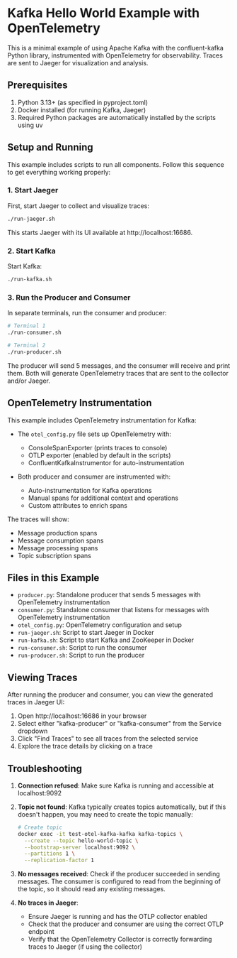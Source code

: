 # Kafka Hello World Example with OpenTelemetry

This is a minimal example of using Apache Kafka with the confluent-kafka Python library, instrumented with OpenTelemetry for observability. Traces are sent to Jaeger for visualization and analysis.

## Prerequisites

1. Python 3.13+ (as specified in pyproject.toml)
2. Docker installed (for running Kafka, Jaeger)
3. Required Python packages are automatically installed by the scripts using uv

## Setup and Running

This example includes scripts to run all components. Follow this sequence to get everything working properly:

### 1. Start Jaeger

First, start Jaeger to collect and visualize traces:

```bash
./run-jaeger.sh
```

This starts Jaeger with its UI available at http://localhost:16686.

### 2. Start Kafka

Start Kafka:

```bash
./run-kafka.sh
```

### 3. Run the Producer and Consumer

In separate terminals, run the consumer and producer:

```bash
# Terminal 1
./run-consumer.sh

# Terminal 2
./run-producer.sh
```

The producer will send 5 messages, and the consumer will receive and print them. Both will generate OpenTelemetry traces that are sent to the collector and/or Jaeger.

## OpenTelemetry Instrumentation

This example includes OpenTelemetry instrumentation for Kafka:

- The `otel_config.py` file sets up OpenTelemetry with:
  - ConsoleSpanExporter (prints traces to console)
  - OTLP exporter (enabled by default in the scripts)
  - ConfluentKafkaInstrumentor for auto-instrumentation

- Both producer and consumer are instrumented with:
  - Auto-instrumentation for Kafka operations
  - Manual spans for additional context and operations
  - Custom attributes to enrich spans

The traces will show:
- Message production spans
- Message consumption spans
- Message processing spans
- Topic subscription spans

## Files in this Example

- `producer.py`: Standalone producer that sends 5 messages with OpenTelemetry instrumentation
- `consumer.py`: Standalone consumer that listens for messages with OpenTelemetry instrumentation
- `otel_config.py`: OpenTelemetry configuration and setup
- `run-jaeger.sh`: Script to start Jaeger in Docker
- `run-kafka.sh`: Script to start Kafka and ZooKeeper in Docker
- `run-consumer.sh`: Script to run the consumer
- `run-producer.sh`: Script to run the producer


## Viewing Traces

After running the producer and consumer, you can view the generated traces in Jaeger UI:

1. Open http://localhost:16686 in your browser
2. Select either "kafka-producer" or "kafka-consumer" from the Service dropdown
3. Click "Find Traces" to see all traces from the selected service
4. Explore the trace details by clicking on a trace

## Troubleshooting

1. **Connection refused**: Make sure Kafka is running and accessible at localhost:9092

2. **Topic not found**: Kafka typically creates topics automatically, but if this doesn't happen, you may need to create the topic manually:

   ```bash
   # Create topic
   docker exec -it test-otel-kafka-kafka kafka-topics \
     --create --topic hello-world-topic \
     --bootstrap-server localhost:9092 \
     --partitions 1 \
     --replication-factor 1
   ```

3. **No messages received**: Check if the producer succeeded in sending messages. The consumer is configured to read from the beginning of the topic, so it should read any existing messages.

4. **No traces in Jaeger**:
   - Ensure Jaeger is running and has the OTLP collector enabled
   - Check that the producer and consumer are using the correct OTLP endpoint
   - Verify that the OpenTelemetry Collector is correctly forwarding traces to Jaeger (if using the collector)
